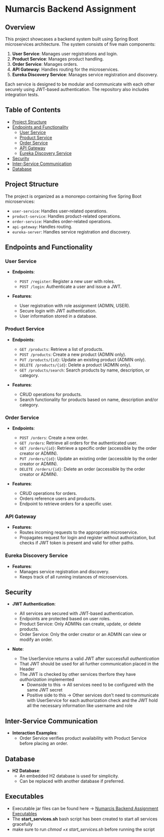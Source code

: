 # Numarcis Backend Assignment

## Overview

This project showcases a backend system built using Spring Boot microservices architecture. The system consists of five main components:

1. **User Service**: Manages user registrations and login.
2. **Product Service**: Manages product handling.
3. **Order Service**: Manages orders.
4. **API Gateway**: Handles routing for the microservices.
5. **Eureka Discovery Service**: Manages service registration and discovery.

Each service is designed to be modular and communicate with each other securely using JWT-based authentication. 
The repository also includes integration tests.

## Table of Contents

- [Project Structure](#project-structure)
- [Endpoints and Functionality](#endpoints-and-functionality)
  - [User Service](#user-service)
  - [Product Service](#product-service)
  - [Order Service](#order-service)
  - [API Gateway](#api-gateway)
  - [Eureka Discovery Service](#eureka-discovery-service)
- [Security](#security)
- [Inter-Service Communication](#inter-service-communication)
- [Database](#database)

## Project Structure

The project is organized as a monorepo containing five Spring Boot microservices:

- `user-service`: Handles user-related operations.
- `product-service`: Handles product-related operations.
- `order-service`: Handles order-related operations.
- `api-gateway`: Handles routing.
- `eureka-server`: Handles service registration and discovery.

## Endpoints and Functionality

### User Service

- **Endpoints**:
  - `POST /register`: Register a new user with roles.
  - `POST /login`: Authenticate a user and issue a JWT.

- **Features**:
  - User registration with role assignment (ADMIN, USER).
  - Secure login with JWT authentication.
  - User information stored in a database.

### Product Service

- **Endpoints**:
  - `GET /products`: Retrieve a list of products.
  - `POST /products`: Create a new product (ADMIN only).
  - `PUT /products/{id}`: Update an existing product (ADMIN only).
  - `DELETE /products/{id}`: Delete a product (ADMIN only).
  - `GET /products/search`: Search products by name, description, or category.

- **Features**:
  - CRUD operations for products.
  - Search functionality for products based on name, description and/or category.

### Order Service

- **Endpoints**:
  - `POST /orders`: Create a new order.
  - `GET /orders`: Retrieve all orders for the authenticated user.
  - `GET /orders/{id}`: Retrieve a specific order (accessible by the order creator or ADMIN).
  - `PUT /orders/{id}`: Update an existing order (accessible by the order creator or ADMIN).
  - `DELETE /orders/{id}`: Delete an order (accessible by the order creator or ADMIN).

- **Features**:
  - CRUD operations for orders.
  - Orders reference users and products.
  - Endpoint to retrieve orders for a specific user.

### API Gateway

- **Features**:
  - Routes incoming requests to the appropriate microservice.
  - Propagates request for login and register without authorization, but checks if JWT token is present and valid for other paths.

### Eureka Discovery Service

- **Features**:
  - Manages service registration and discovery.
  - Keeps track of all running instances of microservices.

## Security

- **JWT Authentication**:
  - All services are secured with JWT-based authentication.
  - Endpoints are protected based on user roles.
  - Product Service: Only ADMINs can create, update, or delete products.
  - Order Service: Only the order creator or an ADMIN can view or modify an order.
 
- **Note**:
  - The UserService returns a valid JWT after successfull *authentication*
  - That JWT should be used for all further communication placed in the Header
  - The JWT is checked by other services therfore they have *authorization* implemented
      - Downside to this -> All services need to be configured with the same JWT secret
      - Positive side to this -> Other services don't need to communicate with UserService for each authorization check and the JWT hold all the necessary information like username and role

## Inter-Service Communication

- **Interaction Examples**:
  - Order Service verifies product availability with Product Service before placing an order.

## Database

- **H2 Database**:
  - An embedded H2 database is used for simplicity.
  - Can be replaced with another database if preferred.

## Executables

- Executable jar files can be found here -> [Numarcis Backend Assignment Executables](https://github.com/filiph-r/Numarcis-Backend-Assignment/tree/main/Executables)
- The **start_services.sh** bash script has been created to start all services gracefully
- make sure to run *chmod +x start_services.sh* before running the script


